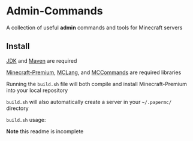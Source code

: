 # Admin-Commands

A collection of useful **admin** commands and tools for Minecraft servers

## Install

[JDK](https://openjdk.java.net/install/) and [Maven](https://maven.apache.org/install.html) are required

[Minecraft-Premium](https://github.com/ZomoXYZ/MCLang), [MCLang](https://github.com/ZomoXYZ/MCLang), and [MCCommands](https://github.com/ZomoXYZ/MCCommands) are required libraries

Running the `build.sh` file will both compile and install Minecraft-Premium into your local repository

`build.sh` will also automatically create a server in your `~/.papermc/` directory

`build.sh` usage:

**Note** this readme is incomplete